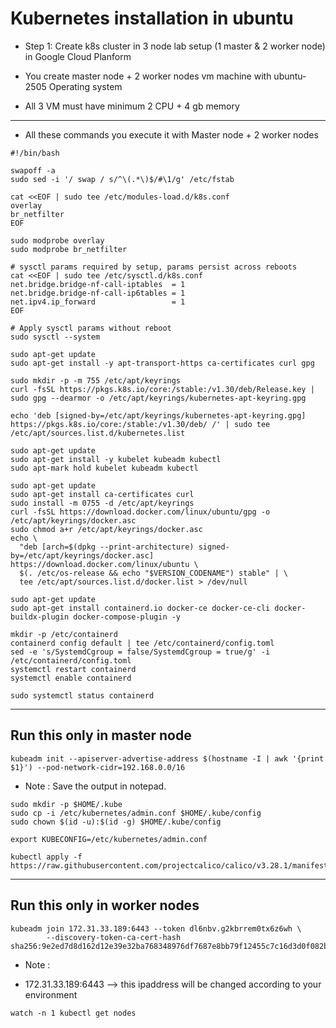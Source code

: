 # Kubernetes installation in ubuntu

- Step 1: Create k8s cluster in 3 node lab setup (1 master & 2 worker node) in Google Cloud Planform
- You create master node + 2 worker nodes vm machine with ubuntu-2505 Operating system

- All 3 VM must have minimum 2 CPU + 4 gb memory


----------------------------------------------------------------

- All these commands you execute it with Master node + 2 worker nodes

```
#!/bin/bash

swapoff -a
sudo sed -i '/ swap / s/^\(.*\)$/#\1/g' /etc/fstab

cat <<EOF | sudo tee /etc/modules-load.d/k8s.conf
overlay
br_netfilter
EOF
```

```
sudo modprobe overlay
sudo modprobe br_netfilter
```


```
# sysctl params required by setup, params persist across reboots
cat <<EOF | sudo tee /etc/sysctl.d/k8s.conf
net.bridge.bridge-nf-call-iptables  = 1
net.bridge.bridge-nf-call-ip6tables = 1
net.ipv4.ip_forward                 = 1
EOF
```

```
# Apply sysctl params without reboot
sudo sysctl --system
```


```
sudo apt-get update
sudo apt-get install -y apt-transport-https ca-certificates curl gpg
```

```
sudo mkdir -p -m 755 /etc/apt/keyrings
curl -fsSL https://pkgs.k8s.io/core:/stable:/v1.30/deb/Release.key | sudo gpg --dearmor -o /etc/apt/keyrings/kubernetes-apt-keyring.gpg
```

```
echo 'deb [signed-by=/etc/apt/keyrings/kubernetes-apt-keyring.gpg] https://pkgs.k8s.io/core:/stable:/v1.30/deb/ /' | sudo tee /etc/apt/sources.list.d/kubernetes.list
```

```
sudo apt-get update
sudo apt-get install -y kubelet kubeadm kubectl
sudo apt-mark hold kubelet kubeadm kubectl
```

```
sudo apt-get update
sudo apt-get install ca-certificates curl
sudo install -m 0755 -d /etc/apt/keyrings
curl -fsSL https://download.docker.com/linux/ubuntu/gpg -o /etc/apt/keyrings/docker.asc
sudo chmod a+r /etc/apt/keyrings/docker.asc
echo \
  "deb [arch=$(dpkg --print-architecture) signed-by=/etc/apt/keyrings/docker.asc] https://download.docker.com/linux/ubuntu \
  $(. /etc/os-release && echo "$VERSION_CODENAME") stable" | \
  tee /etc/apt/sources.list.d/docker.list > /dev/null
```

```
sudo apt-get update
sudo apt-get install containerd.io docker-ce docker-ce-cli docker-buildx-plugin docker-compose-plugin -y
```

```
mkdir -p /etc/containerd
containerd config default | tee /etc/containerd/config.toml
sed -e 's/SystemdCgroup = false/SystemdCgroup = true/g' -i /etc/containerd/config.toml
systemctl restart containerd
systemctl enable containerd
```

```
sudo systemctl status containerd
```
----------------------------------------------------------------------------------


## Run this only in master node 

```
kubeadm init --apiserver-advertise-address $(hostname -I | awk '{print $1}') --pod-network-cidr=192.168.0.0/16
```


- Note : Save the output in notepad.

```
sudo mkdir -p $HOME/.kube
sudo cp -i /etc/kubernetes/admin.conf $HOME/.kube/config
sudo chown $(id -u):$(id -g) $HOME/.kube/config
```

```
export KUBECONFIG=/etc/kubernetes/admin.conf
```

```
kubectl apply -f https://raw.githubusercontent.com/projectcalico/calico/v3.28.1/manifests/calico.yaml
```
----------------------------------------------------------------------
## Run this only in worker nodes
```
kubeadm join 172.31.33.189:6443 --token dl6nbv.g2kbrrem0tx6z6wh \
        --discovery-token-ca-cert-hash sha256:9e2ed7d8d162d12e39e32ba768348976df7687e8bb79f12455c7c16d3d0f082b
```


- Note :

- 172.31.33.189:6443 --> this ipaddress will be changed according to your environment

  
```
watch -n 1 kubectl get nodes
```
